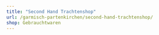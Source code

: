 ```yaml
---
title: "Second Hand Trachtenshop"
url: /garmisch-partenkirchen/second-hand-trachtenshop/
shop: Gebrauchtwaren
---
```

